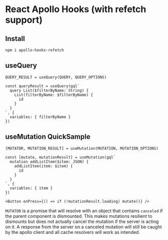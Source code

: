 # React Apollo Hooks (with refetch support)

## Install
`npm i apollo-hooks-refetch`

## useQuery
`QUERY_RESULT = useQuery(QUERY, QUERY_OPTIONS)`

```
const queryResult = useQuery(gql`
  query List($filterByName: String) {
    List(filterByName: $filterByName) {
      id
    }
  }
`, {
  variables: { filterByName }
})
```


## useMutation QuickSample
`[MUTATOR, MUTATION_RESULT] = useMutation(MUTATION, MUTATION_OPTIONS)`

```
const [mutate, mutationResult] = useMutation(gql`
  mutation addListItem($item: JSON) {
    addListItem(item: $item) {
      id
    }
  }
`, {
  variables: { item }
})

<Button onPress={() => if (!mutationResult.loading) mutate()} />
```

`MUTATOR` is a promise that will resolve with an object that contains `canceled` if the parent component is dismounted. This makes mutations resilient to dismounts but does not actually cancel the mutation if the server is acting on it. A response from the server on a canceled mutation will still be caught by the apollo client and all cache resolvers will work as intended.
